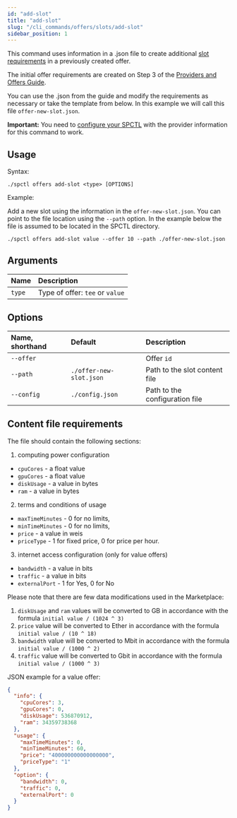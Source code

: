 ```yaml
---
id: "add-slot"
title: "add-slot"
slug: "/cli_commands/offers/slots/add-slot"
sidebar_position: 1
---
```


This command uses information in a .json file to create additional [slot requirements](/developers/fundamentals/slots#requirements) in a previously created offer.

The initial offer requirements are created on Step 3 of the [Providers and Offers Guide](/developers/cli_guides/providers_offers#offer-requirements).

You can use the .json from the guide and modify the requirements as necessary or take the template from below. In this example we will call this file `offer-new-slot.json`. 

**Important:** You need to [configure your SPCTL](/developers/cli_guides/configuring#for-providers) with the provider information for this command to work.

## Usage

Syntax:

```
./spctl offers add-slot <type> [OPTIONS]
```

Example: 

Add a new slot using the information in the `offer-new-slot.json`. You can point to the file location using the `--path` option. In the example below the file is assumed to be located in the SPCTL directory.

```
./spctl offers add-slot value --offer 10 --path ./offer-new-slot.json
```

## Arguments

| **Name** | **Description**                 |
|:---------|:--------------------------------|
| `type`   | Type of offer: `tee` or `value` |

## Options

| **Name, shorthand** | **Default**        | **Description**                |
|:--------------------|:-------------------|:-------------------------------|
| `--offer`           |                    | Offer `id`                     |
| `--path`            | `./offer-new-slot.json` | Path to the slot content file  |
| `--config`          | `./config.json`    | Path to the configuration file |

## Content file requirements

The file should contain the following sections:
1. computing power configuration
- `cpuCores` - a float value
- `gpuCores` - a float value
- `diskUsage` - a value in bytes
- `ram` - a value in bytes
2. terms and conditions of usage
- `maxTimeMinutes` - 0 for no limits,
- `minTimeMinutes` - 0 for no limits,
- `price` - a value in weis
- `priceType` - 1 for fixed price, 0 for price per hour.
3. internet access configuration (only for value offers)
-  `bandwidth` - a value in bits
- `traffic` - a value in bits
- `externalPort` - 1 for Yes, 0 for No

Please note that there are few data modifications used in the Marketplace:
1. `diskUsage` and `ram` values will be converted to GB in accordance with the formula `initial value / (1024 ^ 3)`
2. `price` value will be converted to Ether in accordance with the formula `initial value / (10 ^ 18)`
3. `bandwidth` value will be converted to Mbit in accordance with the formula `initial value / (1000 ^ 2)`
4. `traffic` value will be converted to Gbit in accordance with the formula `initial value / (1000 ^ 3)`

JSON example for a value offer:
```json title="value-new-slot.json"
{
  "info": {
    "cpuCores": 3,
    "gpuCores": 0,
    "diskUsage": 536870912,
    "ram": 34359738368
  },
  "usage": {
    "maxTimeMinutes": 0,
    "minTimeMinutes": 60,
    "price": "400000000000000000",
    "priceType": "1" 
  },
  "option": {
    "bandwidth": 0,
    "traffic": 0,
    "externalPort": 0
  }
}
```